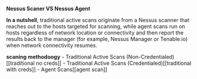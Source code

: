  **Nessus Scaner VS Nessus Agent**

**In a nutshell**, 
traditional active scans originate from a Nessus scanner that reaches out to the hosts targeted for scanning, while agent scans run on hosts regardless of network location or connectivity and then report the results back to the manager (for example, Nessus Manager or Tenable.io) when network connectivity resumes.

**scaning methodoogy**
	- Traditional Active Scans (Non-Credentialed)[[traditional no creds]]
	- Traditional Active Scans (Credentialed)[[traditional with creds]]
	- Agent Scans[[agent scan]]
	